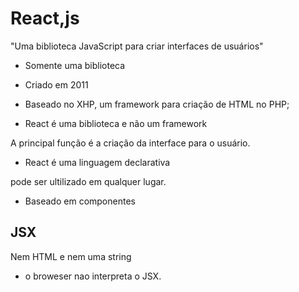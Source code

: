 # React,js

"Uma biblioteca JavaScript para criar interfaces de usuários" 

- Somente uma biblioteca 
 
- Criado em 2011

- Baseado no XHP, um framework para criação de HTML no PHP;

- React é uma biblioteca e não um framework

A principal função é a criação da interface para o usuário.

- React é uma linguagem declarativa

pode ser ultilizado em qualquer lugar.

- Baseado em componentes

## JSX

Nem HTML e nem uma string 

- o broweser nao interpreta o JSX.
